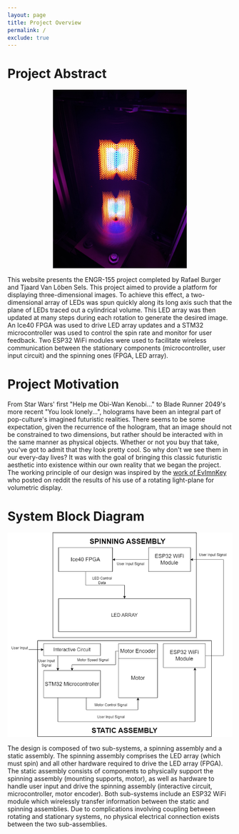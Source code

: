 ```yaml
---
layout: page
title: Project Overview
permalink: /
exclude: true
---
```


# Project Abstract
<p align = "center">
<img src="./assets/img/IMG_1737.jpg" alt="cube_im" width="300"/>
</p>

This website presents the ENGR-155 project completed by Rafael Burger and Tjaard Van Löben Sels. This project aimed to provide a platform for displaying three-dimensional images. To achieve this effect, a two-dimensional array of LEDs was spun quickly along its long axis such that the plane of LEDs traced out a cylindrical volume. This LED array was then updated at many steps during each rotation to generate the desired image. An Ice40 FPGA was used to drive LED array updates and a STM32 microcontroller was used to control the spin rate and monitor for user feedback. Two ESP32 WiFi modules were used to facilitate wireless communication between the stationary components (microcontroller, user input circuit) and the spinning ones (FPGA, LED array).

# Project Motivation

From Star Wars' first "Help me Obi-Wan Kenobi..." to Blade Runner 2049's more recent "You look lonely...", holograms have been an integral part of pop-culture's imagined futuristic realities. There seems to be some expectation, given the recurrence of the hologram, that an image should not be constrained to two dimensions, but rather should be interacted with in the same manner as physical objects. Whether or not you buy that take, you've got to admit that they look pretty cool. So why don't we see them in our every-day lives? It was with the goal of bringing this classic futuristic aesthetic into existence within our own reality that we began the project. The working principle of our design was inspired by the [work of EvImnKey](https://www.reddit.com/r/arduino/comments/lmtdf9/this_is_my_take_at_a_hologram_for_my_bachelors/) who posted on reddit the results of his use of a rotating light-plane for volumetric display. 

# System Block Diagram

<p align = "center">
<img src = "assets/img/VolDispSystemBD.png" alt = "block_diagram" width = "600"/>
</p>

The design is composed of two sub-systems, a spinning assembly and a static assembly. The spinning assembly comprises the LED array (which must spin) and all other hardware required to drive the LED array (FPGA). The static assembly consists of components to physically support the spinning assembly (mounting supports, motor), as well as hardware to handle user input and drive the spinning assembly (interactive circuit, microcontroller, motor encoder). Both sub-systems include an ESP32 WiFi module which wirelessly transfer information between the static and spinning assemblies. Due to complications involving coupling between rotating and stationary systems, no physical electrical connection exists between the two sub-assemblies. 
